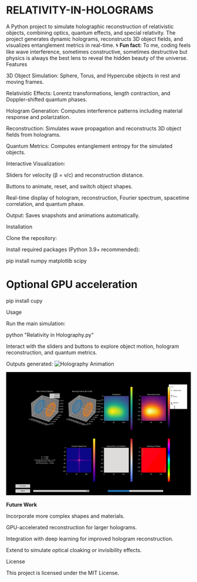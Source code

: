 # RELATIVITY-IN-HOLOGRAMS

A Python project to simulate holographic reconstruction of relativistic objects, combining optics, quantum effects, and special relativity. The project generates dynamic holograms, reconstructs 3D object fields, and visualizes entanglement metrics in real-time.
🌀 **Fun fact:** To me, coding feels like wave interference, sometimes constructive, sometimes destructive but physics is always the best lens to reveal the hidden beauty of the universe.
Features

3D Object Simulation: Sphere, Torus, and Hypercube objects in rest and moving frames.

Relativistic Effects: Lorentz transformations, length contraction, and Doppler-shifted quantum phases.

Hologram Generation: Computes interference patterns including material response and polarization.

Reconstruction: Simulates wave propagation and reconstructs 3D object fields from holograms.

Quantum Metrics: Computes entanglement entropy for the simulated objects.

Interactive Visualization:

Sliders for velocity (β = v/c) and reconstruction distance.

Buttons to animate, reset, and switch object shapes.

Real-time display of hologram, reconstruction, Fourier spectrum, spacetime correlation, and quantum phase.

Output: Saves snapshots and animations automatically.

Installation

Clone the repository:


Install required packages (Python 3.9+ recommended):

pip install numpy matplotlib scipy
# Optional GPU acceleration
pip install cupy

Usage

Run the main simulation:

python "Relativity in Holography.py"


Interact with the sliders and buttons to explore object motion, hologram reconstruction, and quantum metrics.

Outputs generated:
![Holography Animation](hologram_animation.gif)

![Static Hologram](hologram_snapshot.png)


**Future Work**

Incorporate more complex shapes and materials.

GPU-accelerated reconstruction for larger holograms.

Integration with deep learning for improved hologram reconstruction.

Extend to simulate optical cloaking or invisibility effects.

License

This project is licensed under the MIT License.

